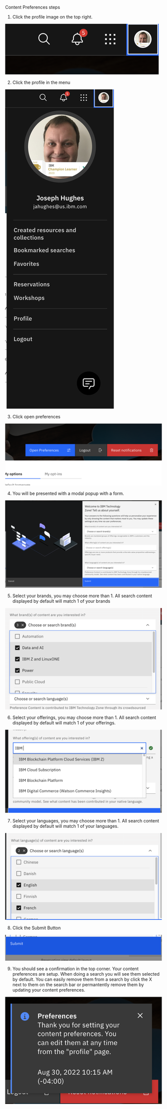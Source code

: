 Content Preferences steps

1.  Click the profile image on the top right.

![](Images/Screen%20Shot%202022-08-30%20at%2010.13.39%20AM.png)



2.  Click the profile in the menu

![](Images/Screen%20Shot%202022-08-30%20at%2010.13.46%20AM.png)
 


3.  Click open preferences

![](Images/Screen%20Shot%202022-08-30%20at%2010.13.54%20AM.png)



4.  You will be presented with a modal popup with a form.

![](Images/Screen%20Shot%202022-08-30%20at%2010.14.01%20AM.png)



5. Select your brands, you may choose more than 1. All search content displayed by default will match 1 of your brands

 ![](Images/Screen%20Shot%202022-08-30%20at%2010.14.14%20AM.png)



6.  Select your offerings, you may choose more than 1. All search content displayed by default will match 1 of your offerings.

![](Images/Screen%20Shot%202022-08-30%20at%2010.14.32%20AM.png)



7. Select your languages, you may choose more than 1.  All search content displayed by default will match 1 of your languages.

 ![](Images/Screen%20Shot%202022-08-30%20at%2010.15.06%20AM.png)



8.  Click the Submit Button

![](Images/Screen%20Shot%202022-08-30%20at%2010.15.09%20AM.png)



9.  You should see a confirmation in the top corner.  Your content preferences are setup.  When doing a search you will see them selected by default.  You can easily remove them from a search by click the X next to them on the search bar or permantently remove them by updating your content preferences.

![](Images/Screen%20Shot%202022-08-30%20at%2010.15.50%20AM.png)


